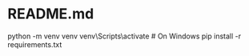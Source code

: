 # README.md

python -m venv venv
venv\Scripts\activate   # On Windows
pip install -r requirements.txt